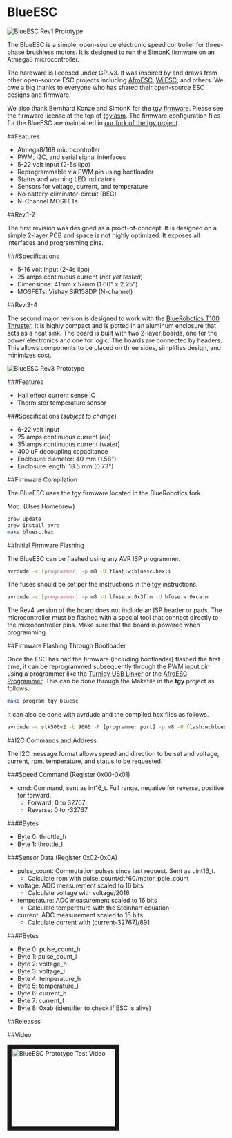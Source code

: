 BlueESC
=======

![BlueESC Rev1 Prototype](https://raw.githubusercontent.com/bluerobotics/BlueESC/master/images/blueesc-rev1-1.jpg "BlueESC Rev1 Prototype")

The BlueESC is a simple, open-source electronic speed controller for three-phase brushless motors. It is designed to run the [SimonK firmware](http://github.com/sim-/tgy) on an Atmega8 microcontroller.

The hardware is licensed under GPLv3. It was inspired by and draws from other open-source ESC projects including [AfroESC](https://code.google.com/p/afrodevices/), [WiiESC](https://code.google.com/p/wii-esc/), and others. We owe a big thanks to everyone who has shared their open-source ESC designs and firmware.

We also thank Bernhard Konze and SimonK for the [tgy firmware](http://github.com/sim-/tgy). Please see the firmware license at the top of [tgy.asm](https://github.com/bluerobotics/tgy/blob/master/tgy.asm). The firmware configuration files for the BlueESC are maintained in [our fork of the tgy project](http://github.com/bluerobotics/tgy).

##Features

* Atmega8/168 microcontroller
* PWM, I2C, and serial signal interfaces
* 5-22 volt input (2-5s lipo)
* Reprogrammable via PWM pin using bootloader
* Status and warning LED indicators
* Sensors for voltage, current, and temperature
* No battery-eliminator-circuit (BEC)
* N-Channel MOSFETs

##Rev.1-2

The first revision was designed as a proof-of-concept. It is designed on a simple 2-layer PCB and space is not highly optimized. It exposes all interfaces and programming pins.

###Specifications

* 5-16 volt input (2-4s lipo)
* 25 amps continuous current (*not yet tested*)
* Dimensions: 41mm x 57mm (1.60" x 2.25")
* MOSFETs: Vishay SiR158DP (N-channel)

##Rev.3-4

The second major revision is designed to work with the [BlueRobotics T100 Thruster](http://www.bluerobotics.com/thruster/). It is highly compact and is potted in an aluminum enclosure that acts as a heat sink. The board is built with two 2-layer boards, one for the power electronics and one for logic. The boards are connected by headers. This allows components to be placed on three sides, simplifies design, and minimizes cost.

![BlueESC Rev3 Prototype](https://raw.githubusercontent.com/bluerobotics/BlueESC/master/images/blueesc-rev3-1.jpg "BlueESC Rev3 Prototype")

###Features

* Hall effect current sense IC
* Thermistor temperature sensor

###Specifications (*subject to change*)

* 6-22 volt input
* 25 amps continuous current (air)
* 35 amps continuous current (water)
* 400 uF decoupling capacitance
* Enclosure diameter: 40 mm (1.58")
* Enclosure length: 18.5 mm (0.73")

##Firmware Compilation

The BlueESC uses the tgy firmware located in the BlueRobotics fork.

*Mac:* (Uses Homebrew)

```bash
brew update
brew install avra
make bluesc.hex
```

##Initial Firmware Flashing

The BlueESC can be flashed using any AVR ISP programmer.

```bash
avrdude -c [programmer] -p m8 -U flash:w:bluesc.hex:i 
```

The fuses should be set per the instructions in the [tgy](http://github.com/sim-/tgy) instructions.

```bash
avrdude -c [programmer] -p m8 -U lfuse:w:0x3f:m -U hfuse:w:0xca:m
```

The Rev4 version of the board does not include an ISP header or pads. The microcontroller must be flashed with a special tool that connect directly to the microcontroller pins. Make sure that the board is powered when programming.

##Firmware Flashing Through Bootloader

Once the ESC has had the firmware (including bootloader) flashed the first time, it can be reprogrammed subsequently through the PWM input pin using a programmer like the [Turnigy USB Linker](http://www.hobbyking.com/hobbyking/store/__10628__turnigy_usb_linker_for_aquastar_super_brain.html) or the [AfroESC Programmer](http://www.hobbyking.com/hobbyking/store/__39437__afro_esc_usb_programming_tool.html). This can be done through the Makefile in the **tgy** project as follows.

```bash
make program_tgy_bluesc
```

It can also be done with avrdude and the compiled hex files as follows.

```bash
avrdude -c stk500v2 -b 9600 -P [programmer port] -p m8 -U flash:w:bluesc.hex:i
```

##I2C Commands and Address

The I2C message format allows speed and direction to be set and voltage, current, rpm, temperature, and status to be requested.

###Speed Command (Register 0x00-0x01)
* cmd: Command, sent as int16_t. Full range, negative for reverse, positive for forward.
  * Forward: 0 to 32767
  * Reverse: 0 to -32767

####Bytes
* Byte 0: throttle_h
* Byte 1: throttle_l

###Sensor Data (Register 0x02-0x0A)
* pulse_count: Commutation pulses since last request. Sent as uint16_t.
  * Calculate rpm with pulse_count/dt*60/motor_pole_count
* voltage: ADC measurement scaled to 16 bits
  * Calculate voltage with voltage/2016
* temperature: ADC measurement scaled to 16 bits
  * Calculate temperature with the Steinhart equation
* current: ADC measurement scaled to 16 bits
  * Calculate current with (current-32767)/891

####Bytes
* Byte 0: pulse_count_h
* Byte 1: pulse_count_l
* Byte 2: voltage_h
* Byte 3: voltage_l
* Byte 4: temperature_h
* Byte 5: temperature_l
* Byte 6: current_h
* Byte 7: current_l
* Byte 8: 0xab (identifier to check if ESC is alive)

##Releases

##Video

<a href="http://www.youtube.com/watch?feature=player_embedded&v=qJa0dBeoZHA
" target="_blank"><img src="http://img.youtube.com/vi/qJa0dBeoZHA/0.jpg" 
alt="BlueESC Prototype Test Video" width="240" height="180" border="10" /></a>
